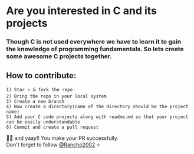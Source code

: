 # Are you interested in C and its projects
### Though C is not used everywhere we have to learn it to gain the knowledge of programming fundamentals. So lets create some awesome C projects together.

## How to contribute:

```
1) Star ⭐ & fork the repo
2) Bring the repo in your local system
3) Create a new branch 
4) Now create a directory(name of the directory should be the project name)
5) Add your C code projects along with readme.md so that your project can be easily understandable
6) Commit and create a pull request
```
🥳🥳 and yaay!! You make your PR successfully.<br>
Don't forget to follow [@Rancho2002](https://www.github.com/rancho2002) ⭐


